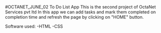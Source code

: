 #OCTANET_JUNE_02
To Do List App
This is the second project of OctaNet Services pvt ltd
In this app we can add tasks and mark them completed on completion time and refresh the page by clicking on "HOME" button.

Software used:
-HTML
-CSS
